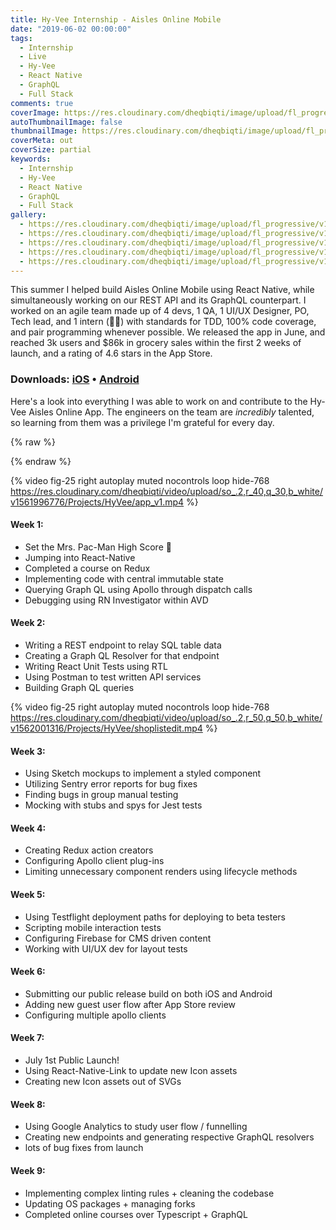 ```yaml
---
title: Hy-Vee Internship - Aisles Online Mobile
date: "2019-06-02 00:00:00"
tags:
  - Internship
  - Live
  - Hy-Vee
  - React Native
  - GraphQL
  - Full Stack
comments: true
coverImage: https://res.cloudinary.com/dheqbiqti/image/upload/fl_progressive/v1559613462/Projects/HyVee/hy-vee-it-corporate-office-1.webp
autoThumbnailImage: false
thumbnailImage: https://res.cloudinary.com/dheqbiqti/image/upload/fl_progressive,r_50:5/v1559613267/Projects/HyVee/HyveeBanner.webp
coverMeta: out
coverSize: partial
keywords:
  - Internship
  - Hy-Vee
  - React Native
  - GraphQL
  - Full Stack
gallery:
  - https://res.cloudinary.com/dheqbiqti/image/upload/fl_progressive/v1559613419/Projects/HyVee/hy-vee-it-corporate-office-21.webp
  - https://res.cloudinary.com/dheqbiqti/image/upload/fl_progressive/v1559613485/Projects/HyVee/ows_152123581830646.webp
  - https://res.cloudinary.com/dheqbiqti/image/upload/fl_progressive/v1559613462/Projects/HyVee/hy-vee-it-corporate-office-1.webp
  - https://res.cloudinary.com/dheqbiqti/image/upload/fl_progressive/v1559613548/Projects/HyVee/HST-3-2.webp
  - https://res.cloudinary.com/dheqbiqti/image/upload/fl_progressive/v1559613518/Projects/HyVee/636385330571006441-080917-hyvee-HST-it-centerRWHITE1306.webp
---
```


This summer I helped build Aisles Online Mobile using React Native, while simultaneously working on our REST API and its GraphQL counterpart. I worked on an agile team made up of 4 devs, 1 QA, 1 UI/UX Designer, PO, Tech lead, and 1 intern (👋😄) with standards for TDD, 100% code coverage, and pair programming whenever possible. We released the app in June, and reached 3k users and $86k in grocery sales within the first 2 weeks of launch, and a rating of 4.6 stars in the App Store.</br>

<!-- more -->

### Downloads: [iOS](https://apps.apple.com/us/app/hy-vee-aisles-online/id1401371704?ls=1) • [Android](https://play.google.com/store/apps/details?id=com.hyvee.grocery&hl=en_US)

Here's a look into everything I was able to work on and contribute to the Hy-Vee Aisles Online App. The engineers on the team are _incredibly_ talented, so learning from them was a privilege I'm grateful for every day.

{% raw %}

<style scoped>
@media (max-width: 768px) {
    .hide-768 {
        display: none;
    }
}
</style>

{% endraw %}

{% video fig-25 right autoplay muted nocontrols loop hide-768
https://res.cloudinary.com/dheqbiqti/video/upload/so_.2,r_40,q_30,b_white/v1561996776/Projects/HyVee/app_v1.mp4 %}

#### Week 1:

- Set the Mrs. Pac-Man High Score 👾
- Jumping into React-Native
- Completed a course on Redux
- Implementing code with central immutable state
- Querying Graph QL using Apollo through dispatch calls
- Debugging using RN Investigator within AVD

#### Week 2:

- Writing a REST endpoint to relay SQL table data
- Creating a Graph QL Resolver for that endpoint
- Writing React Unit Tests using RTL
- Using Postman to test written API services
- Building Graph QL queries

{% video fig-25 right autoplay muted nocontrols loop hide-768
https://res.cloudinary.com/dheqbiqti/video/upload/so_.2,r_50,q_50,b_white/v1562001316/Projects/HyVee/shoplistedit.mp4 %}

#### Week 3:

- Using Sketch mockups to implement a styled component
- Utilizing Sentry error reports for bug fixes
- Finding bugs in group manual testing
- Mocking with stubs and spys for Jest tests

#### Week 4:

- Creating Redux action creators
- Configuring Apollo client plug-ins
- Limiting unnecessary component renders using lifecycle methods

#### Week 5:

- Using Testflight deployment paths for deploying to beta testers
- Scripting mobile interaction tests
- Configuring Firebase for CMS driven content
- Working with UI/UX dev for layout tests

#### Week 6:

- Submitting our public release build on both iOS and Android
- Adding new guest user flow after App Store review
- Configuring multiple apollo clients

#### Week 7:

- July 1st Public Launch!
- Using React-Native-Link to update new Icon assets
- Creating new Icon assets out of SVGs

#### Week 8:

- Using Google Analytics to study user flow / funnelling
- Creating new endpoints and generating respective GraphQL resolvers
- lots of bug fixes from launch

#### Week 9:

- Implementing complex linting rules + cleaning the codebase
- Updating OS packages + managing forks
- Completed online courses over Typescript + GraphQL

</br></br>
